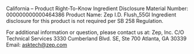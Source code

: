  
 
 
California – Product Right-To-Know Ingredient Disclosure 
Material Number: 000000000000464386 
Product Name: Zep I.D. Flush_55Gl 
Ingredient disclosure for this product is not required per SB 258 Regulation. 
 
For additional information or question, please contact us at: 
Zep, Inc. 
C/O Technical Services 
3330 Cumberland Blvd. SE, Ste 700 
Atlanta, GA 30339 
Email: asktech@zep.com 
 
 
 
 
